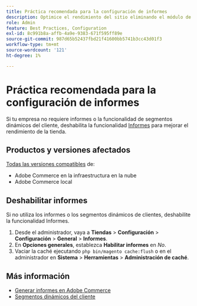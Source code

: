 ```yaml
---
title: Práctica recomendada para la configuración de informes
description: Optimice el rendimiento del sitio eliminando el módulo de creación de informes si no lo está utilizando.
role: Admin
feature: Best Practices, Configuration
exl-id: 8c991b8a-affb-4a9e-9383-671f595ff89e
source-git-commit: 987d65b52437fbd21f41600bb5741b3cc43d01f3
workflow-type: tm+mt
source-wordcount: '121'
ht-degree: 1%

---
```


# Práctica recomendada para la configuración de informes

Si tu empresa no requiere informes o la funcionalidad de segmentos dinámicos del cliente, deshabilita la funcionalidad [Informes](https://experienceleague.adobe.com/es/docs/commerce-admin/config/general/reports) para mejorar el rendimiento de la tienda.

## Productos y versiones afectados

[Todas las versiones compatibles](../../../release/versions.md) de:

- Adobe Commerce en la infraestructura en la nube
- Adobe Commerce local

## Deshabilitar informes

Si no utiliza los informes o los segmentos dinámicos de clientes, deshabilite la funcionalidad Informes.

1. Desde el administrador, vaya a **Tiendas** > **Configuración** > **Configuración** > **General** > **Informes**.
1. En **Opciones generales**, establezca **Habilitar informes** en *No*.
1. Vaciar la caché ejecutando `php bin/magento cache:flush` o en el administrador en **Sistema** > **Herramientas** > **Administración de caché**.

## Más información

- [Generar informes en Adobe Commerce](https://experienceleague.adobe.com/es/docs/commerce-admin/start/reporting/reports-menu)
- [Segmentos dinámicos del cliente](https://experienceleague.adobe.com/es/docs/commerce-admin/customers/segments/customer-segments)
